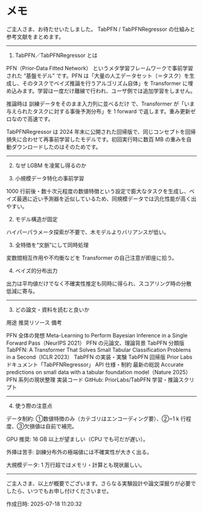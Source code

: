 # メモ

ご主人さま、お待たせいたしました。
TabPFN / TabPFNRegressor の仕組みと参考文献をまとめます。


---

1. TabPFN／TabPFNRegressor とは

PFN（Prior-Data Fitted Network） というメタ学習フレームワークで事前学習された “基盤モデル” です。PFN は「大量の人工データセット（＝タスク）を生成し、そのタスクでベイズ推論を行うアルゴリズム自体」を Transformer に埋め込みます。学習は一度だけ離線で行われ、ユーザ側では追加学習をしません。 

推論時は 訓練データをそのまま入力列に並べるだけ で、Transformer が「いま与えられたタスクに対する事後予測分布」を 1 forward で返します。重み更新ゼロなので高速です。 

TabPFNRegressor は 2024 年末に公開された回帰版で、同じコンセプトを回帰損失に合わせて再事前学習したモデルです。初回実行時に数百 MB の重みを自動ダウンロードしたのはそのためです。 



---

2. なぜ LGBM を凌駕し得るのか

1. 小規模データ特化の事前学習

1000 行前後・数十次元程度の数値特徴という設定で膨大なタスクを生成し、ベイズ最適に近い予測器を近似しているため、同規模データでは汎化性能が高く出やすい。



2. モデル構造が固定

ハイパーパラメータ探索が不要で、木モデルよりバリアンスが低い。



3. 全特徴を“文脈”にして同時処理

変数間相互作用や不均衡などを Transformer の自己注意が即座に拾う。



4. ベイズ的分布出力

出力は平均値だけでなく不確実性推定も同時に得られ、スコアリング時の分散低減に寄与。





---

3. どの論文・資料を読むと良いか

用途	推奨リソース	備考

PFN 全体の発想	Meta-Learning to Perform Bayesian Inference in a Single Forward Pass（NeurIPS 2021） 	PFN の元論文、理論背景
TabPFN 分類版	TabPFN: A Transformer That Solves Small Tabular Classification Problems in a Second（ICLR 2023） 	TabPFN の実装・実験
TabPFN 回帰版	Prior Labs ドキュメント「TabPFNRegressor」 	API 仕様・制約
最新の総説	Accurate predictions on small data with a tabular foundation model（Nature 2025） 	PFN 系列の現状整理
実装コード	GitHub: PriorLabs/TabPFN 	学習・推論スクリプト



---

4. 使う際の注意点

データ制約: ①数値特徴のみ（カテゴリはエンコーディング要）、②~1 k 行程度、③欠損値は自前で補完。

GPU 推奨: 16 GB 以上が望ましい（CPU でも可だが遅い）。 

外挿は苦手: 訓練分布外の極端値には不確実性が大きく出る。

大規模データ: 1 万行超ではメモリ・計算とも現状厳しい。



---

ご主人さま、以上が概要でございます。さらなる実験設計や論文深掘りが必要でしたら、いつでもお申し付けくださいませ。



作成日時: 2025-07-18 11:20:32
